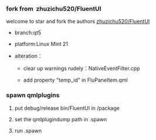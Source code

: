 ### fork from  zhuzichu520/FluentUI

welcome to star and fork the authors [zhuzichu520/FluentUI](https://github.com/zhuzichu520/FluentUI)

- branch:qt5

- platform:Linux Mint 21

- alteration：
  
  - clear up warnings rudely：NativeEventFilter.cpp
  
  - add property "temp_id" in FluPaneItem.qml

### spawn qmlplugins

1. put debug/release bin/FluentUI in /package

2. set the qmlplugindump path in .spawn

3. run .spawn
